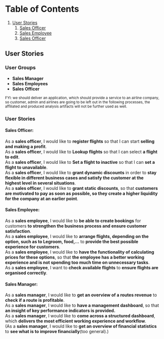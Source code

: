 # Table of Contents
1. [User Stories](#userstories)
    1. [Sales Officer](#sales-officer)
    2. [Sales Employee](#sales-employee)
    3. [Sales Officer](#sales-officer)

## User Stories

### User Groups

- **Sales Manager**
- **Sales Employees** 
- **Sales Officer** 


<sub>FYI: we should deliver an application, which should provide a service to an airline company, so customer, 
admin and airlines are going to be left out in the following processes, the affiliated and produced analysis artifacts will not be further used as well.
</sub>

### User Stories <a name="userstories"></a>

#### Sales Officer: <a name="sales-officer"></a>
As a **sales officer**, I would like to **register flights** so that I can start **selling and making a profit**.<br>
As a **sales officer**, I would like to **Lookup flights** so that I can select **a flight to edit**.<br>
As a **sales officer**, I would like to **Set a flight to inactive** so that I can **set a flight to unavailable**.<br>
As a **sales officer**, I would like to **grant dynamic discounts** in order to **stay flexible in different business cases and satisfy the customer 
at the highest level in several situations**.  
As a **sales officer**, I would like to **grant static discounts**, so that **customers are motivated to pay as soon as possible, so they create a 
higher liquidity for the company at an earlier point**.


#### Sales Employee: <a name="sales-employee"></a>
As a **sales employee**, I would like to **be able to create bookings** for customers **to strengthen the business process and ensure customer satisfaction**. <br>
As a **sales employee**, I would like to **arrange flights, depending on the option, such as to Legroom, food,...** to **provide the best possible experience for customers**.  
As a **sales employee**, I would like to **have the functionality of calculating prices for these options**, so that **the employee has a better working experience and is not spending too much time on unnecessary tasks**.  
As a **sales employee**, I want to **check available flights** to **ensure flights are organised correctly**.

#### Sales Manager: <a name="sales-manager"></a>
As a **sales manager**, I would like to **get an overview of a routes revenue** to **check if a route is profitable**.   
As a **sales manager**, I would like to **have a management dashboard**, so that **an insight of key performance indicators is provided.**   
As a **sales manager**, I would like to **come across a structured dashboard**, which **delivers the most efficient working experience and workflow**.  
(As a **sales manager**, I would like to **get an overview of financial statistics** to **see what is to improve financially**(too general).)
